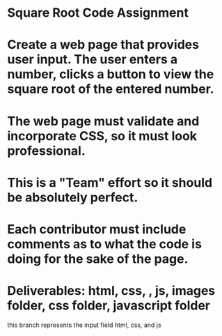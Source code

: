 # Square Root Code Assignment
# Create a web page that provides user input. The user enters a number, clicks a button to view the square root of the entered number.

# The web page must validate and incorporate CSS, so it must look professional.

# This is a "Team" effort so it should be absolutely perfect.

# Each contributor must include comments as to what the code is doing for the sake of the page.

# Deliverables: html, css, , js, images folder, css folder, javascript folder

this branch represents the input field html, css, and js
